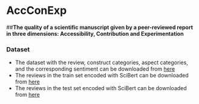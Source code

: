 # AccConExp
##**The quality of a scientific manuscript given by a peer-reviewed report in three dimensions: Accessibility, Contribution and Experimentation**

### Dataset
* The dataset with the review, construct categories, aspect categories, and the corresponding sentiment can be downloaded from [here](https://drive.google.com/file/d/1ZKAAqKyaHHA_7qk6_XZ9FGLVJZDOxSob/view?usp=sharing)
* The reviews in the train set encoded with SciBert can be downloaded from [here](https://drive.google.com/file/d/1Dm0tPNjGaCfsbla_0Lg7iBo2XLbHi2N1/view?usp=sharing)
* The reviews in the test set encoded with SciBert can be downloaded from [here](https://drive.google.com/file/d/1-2gi9Wlj3PJ0QmdNvPpaMF8m3kF222Hb/view?usp=sharing)
